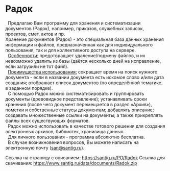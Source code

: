 # Радок
&#160;&#160;Предлагаю Вам программу для хранения и систематизации документов (Радок), например, приказов, служебных записок, проектов, смет, актов и пр.<br>
Хранение документов (Радок) - это специальная база данных хранения информации и файлов, предназначенная как для индивидуального пользования, так и для коллективного доступа на сервере.<br>
&#160;&#160;<u>Особенности:</u> предотвращает удаление/подмену файлов, и их невозможно удалить из базы (даётся несколько дней на исправление, если загрузили не тот файл).<br> 
&#160;&#160;<u>Преимущества использования:</u> сокращает время на поиск нужного документа - если в названии документа есть искомое слово и/или дата создания; отображает список документов (по определённой тематике, в заданном порядке).<br>
&#160;&#160;С помощью Радок можно систематизировать и группировать документы (древовидное представление); устанавливать сроки хранения (после чего документ перемещается в раздел «Архив»), пометки и собственные статусы документам; добавлять описание; создавать множественные ссылки на документы; а также прикреплять файлы всех существующих форматов.<br>
&#160;&#160;Радок можно использовать в качестве готового решения для создания электронных архивов, библиотек, хранилища данных.<br>
&#160;&#160;Для личного пользования - программа абсолютно бесплатна.<br>
&#160;&#160;В случае возникновения вопросов, Вы можете написать на электронную почту (san@santig.ru).<br>

Ссылка на страницу с описанием: https://santig.ru/PO/Radok
Ссылка для скачивания: https://www.santig.ru/data/documents/Radok.zip
